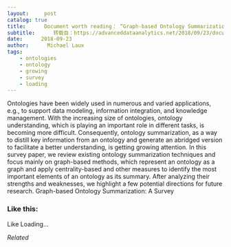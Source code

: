 ```yaml
---
layout:     post
catalog: true
title:      Document worth reading： “Graph-based Ontology Summarization： A Survey”
subtitle:      转载自：https://advanceddataanalytics.net/2018/09/23/document-worth-reading-graph-based-ontology-summarization-a-survey/
date:      2018-09-23
author:      Michael Laux
tags:
    - ontologies
    - ontology
    - growing
    - survey
    - loading
---
```


Ontologies have been widely used in numerous and varied applications, e.g., to support data modeling, information integration, and knowledge management. With the increasing size of ontologies, ontology understanding, which is playing an important role in different tasks, is becoming more difficult. Consequently, ontology summarization, as a way to distill key information from an ontology and generate an abridged version to facilitate a better understanding, is getting growing attention. In this survey paper, we review existing ontology summarization techniques and focus mainly on graph-based methods, which represent an ontology as a graph and apply centrality-based and other measures to identify the most important elements of an ontology as its summary. After analyzing their strengths and weaknesses, we highlight a few potential directions for future research. Graph-based Ontology Summarization: A Survey





### Like this:

Like Loading...


*Related*

